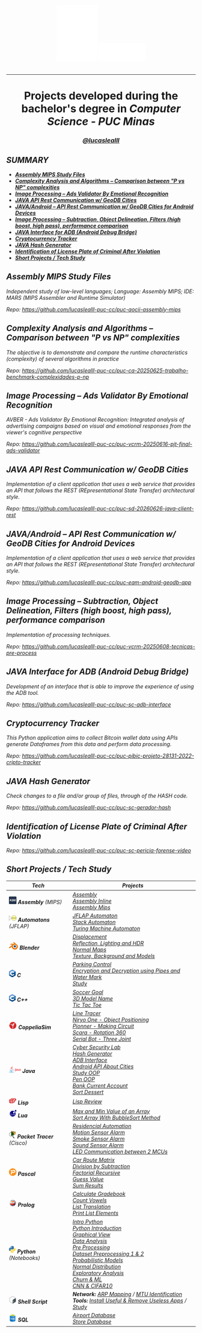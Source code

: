 <div align="center">
    <picture>
        <source media="(prefers-color-scheme: dark)" srcset="../assets/logo-puc_white.svg"> <img src="../assets/logo-puc.svg" height="150px">
    </picture>
    <picture>
        <source media="(prefers-color-scheme: dark)" srcset="../assets/logo-puc_cc_white.svg"> <img src="../assets/logo-puc_cc.svg" height="50px">
    </picture>
    <br> <br> <hr>

<h1><b>Projects developed during the bachelor's degree in </b> <i> Computer Science - PUC Minas<i></h1>
<h3><a href="https://github.com/lucaslealll">@lucaslealll</a></h3>

</div>

<h2>SUMMARY</h2>

- [**Assembly MIPS Study Files**](#assembly-mips-study-files)
- [**Complexity Analysis and Algorithms – Comparison between "P vs NP" complexities**](#complexity-analysis-and-algorithms--comparison-between-p-vs-np-complexities)
- [**Image Processing – Ads Validator By Emotional Recognition**](#image-processing--ads-validator-by-emotional-recognition)
- [**JAVA API Rest Communication w/ GeoDB Cities**](#java-api-rest-communication-w-geodb-cities)
- [**JAVA/Android – API Rest Communication w/ GeoDB Cities for Android Devices**](#javaandroid--api-rest-communication-w-geodb-cities-for-android-devices)
- [**Image Processing – Subtraction, Object Delineation, Filters (high boost, high pass), performance comparison**](#image-processing--subtraction-object-delineation-filters-high-boost-high-pass-performance-comparison)
- [**JAVA Interface for ADB (Android Debug Bridge)**](#java-interface-for-adb-android-debug-bridge)
- [**Cryptocurrency Tracker**](#cryptocurrency-tracker)
- [**JAVA Hash Generator**](#java-hash-generator)
- [**Identification of License Plate of Criminal After Violation**](#identification-of-license-plate-of-criminal-after-violation)
- [**Short Projects / Tech Study**](#short-projects--tech-study)
  

## **Assembly MIPS Study Files**
Independent study of low-level languages; Language: Assembly MIPS; IDE: MARS (MIPS Assembler and Runtime Simulator)

Repo: https://github.com/lucaslealll-puc-cc/puc-aocii-assembly-mips

## **Complexity Analysis and Algorithms – Comparison between "P vs NP" complexities**
The objective is to demonstrate and compare the runtime characteristics (complexity) of several algorithms in practice

Repo: https://github.com/lucaslealll-puc-cc/puc-ca-20250625-trabalho-benchmark-complexidades-p-np

## **Image Processing – Ads Validator By Emotional Recognition**
AVBER - Ads Validator By Emotional Recognition: Integrated analysis of advertising campaigns based on visual and emotional responses from the viewer's cognitive perspective

Repo: https://github.com/lucaslealll-puc-cc/puc-vcrm-20250616-pjt-final-ads-validator

## **JAVA API Rest Communication w/ GeoDB Cities**
Implementation of a client application that uses a web service that provides an API that follows the REST (REpresentational State Transfer) architectural style.

Repo: https://github.com/lucaslealll-puc-cc/puc-sd-20260626-java-client-rest

## **JAVA/Android – API Rest Communication w/ GeoDB Cities for Android Devices**
Implementation of a client application that uses a web service that provides an API that follows the REST (REpresentational State Transfer) architectural style.

Repo: https://github.com/lucaslealll-puc-cc/puc-eam-android-geodb-app

## **Image Processing – Subtraction, Object Delineation, Filters (high boost, high pass), performance comparison**
Implementation of processing techniques.

Repo: https://github.com/lucaslealll-puc-cc/puc-vcrm-20250608-tecnicas-pre-process

## **JAVA Interface for ADB (Android Debug Bridge)**
Development of an interface that is able to improve the experience of using the ADB tool.

Repo: https://github.com/lucaslealll-puc-cc/puc-sc-adb-interface

## **Cryptocurrency Tracker**
This Python application aims to collect Bitcoin wallet data using APIs generate Dataframes from this data and perform data processing.

Repo: https://github.com/lucaslealll-puc-cc/puc-pibic-projeto-28131-2022-cripto-tracker

## **JAVA Hash Generator**
Check changes to a file and/or group of files, through of the HASH code.

Repo: https://github.com/lucaslealll-puc-cc/puc-sc-gerador-hash

## **Identification of License Plate of Criminal After Violation**
Repo: https://github.com/lucaslealll-puc-cc/puc-sc-pericia-forense-video

## **Short Projects / Tech Study**
| Tech | Projects |
|-------|----------|
| <img src="../assets/assembly.png" height="20px"> **Assembly** (MIPS) | [Assembly](./Assembly/)<br>[Assembly Inline](./Assembly/asm-inline/)<br>[Assembly Mips](./Assembly-Mips/asm-mips/) |
| <img src="../assets/jflap.png" height="20px"> **Automatons** (JFLAP) | [JFLAP Automaton](./JFLAP-Automatos)<br>[Stack Automaton](./JFLAP-Automatos)<br>[Turing Machine Automaton](./JFLAP-Automatos) |
| <img src="../assets/blender.png" height="20px"> **Blender** | [Displacement](./Blender/Blender-Displacement/)<br>[Reflection, Lighting and HDR](./Blender/Blender-Macaco/)<br>[Normal Maps](./Blender/Blender-NormalMaps/)<br>[Texture, Background and Models](./Blender/Blender-UrsoCanecaBarril/) |
| <img src="../assets/c.png" height="20px"> **C** | [Parking Control](./C/C-Estacionamentos/)<br>[Encryption and Decryption using Pipes and Water Mark](./C/C-Pipes/)<br>[Study](./C/C-Estudo/) |
| <img src="../assets/c++.png" height="20px"> **C++** | [Soccer Goal](./C++/Cpp-OpenglFreeglutGol/)<br>[3D Model Name](./C++/Cpp-OpenglFreeglutNome3D/)<br>[Tic Tac Toe](./C++/Cpp-OpenglFreeglutTicTacToe/) |
| <img src="../assets/coppeliasim.png" height="20px"> **CoppeliaSim** | [Line Tracer](./CoppeliaSim/line-tracer-Senna-F1-Interlagos-circuit/)<br>[Niryo One - Object Positioning](./CoppeliaSim/niryo-one-object-positioning.ttt)<br>[Pionner - Making Circuit](./CoppeliaSim/pionner-making-circuit-by-sensor-orientation/)<br>[Scara - Rotation 360](./CoppeliaSim/scara-rotation-360-and-speed-controller.ttt)<br>[Serial Bot - Three Joint](./CoppeliaSim/three-joint-serial-robot/) |
| <img src="../assets/java.png" height="20px"> **Java** | [Cyber Security Lab](https://sites.google.com/view/cyberonelab/pessoas?authuser=0#h.9183b6clno28)<br>[Hash Generator](https://github.com/lucaslealll/java-GeradorHash)<br>[ADB Interface](https://github.com/lucaslealll/java-ADBInterface)<br>[Android API About Cities](https://github.com/lucaslealll/java-AndroidGeodbAPI)<br>[Study OOP](./Java/Java-EstudoPoo/)<br>[Pen OOP](./Java/poo-study-pen/)<br>[Bank Current Account](./Java/bank-current-account/)<br>[Sort Dessert](./Java/sorts-dessert/) |
| <img src="../assets/lisp.png" height="20px"> **Lisp** | [Lisp Review](./Lisp/lisp-review.pdf) |
| <img src="../assets/lua.png" height="20px"> **Lua** | [Max and Min Value of an Array](./Lua/array-max-min-value.lua)<br>[Sort Array With BubbleSort Method](./Lua/bubblesort-array.lua) |
| <img src="../assets/packet_tracer.png" height="20px"> **Packet Tracer** (Cisco) | [Residencial Automation](./PacketTracer/sound-detector.pkt)<br>[Motion Sensor Alarm](./PacketTracer/motion-sensor.pkt)<br>[Smoke Sensor Alarm](./PacketTracer/smoke-detector.pkt)<br>[Sound Sensor Alarm](./PacketTracer/sound-detector.pkt)<br>[LED Communication between 2 MCUs](./PacketTracer/PUC%20-%20IOT%20-%2020250827%20-%20Atividade%202%20-%20Comunicação%20entre%20MCUs.pkt) |
| <img src="../assets/pascal.png" height="20px"> **Pascal** | [Car Route Matrix](./Pascal/calculate-route-from-matrix.pas)<br>[Division by Subtraction](./Pascal/division-by-subtraction.pas)<br>[Factorial Recursive](./Pascal/factorial-with-recursive-function.pas)<br>[Guess Value](./Pascal/guess-value.pas)<br>[Sum Results](./Pascal/sum-results.pas) |
| <img src="../assets/prolog.svg" height="20px"> **Prolog** | [Calculate Gradebook](./Prolog/calculate-gradebook.pro)<br>[Count Vowels](./Prolog/count-vowels-from-list.pro)<br>[List Translation](./Prolog/list-based-translation.pro)<br>[Print List Elements](./Prolog/print-list-elements.pro) |
| <img src="../assets/python.png" height="20px"> **Python** (Notebooks) | [Intro Python](./Python/Introduction_to_Python_Language.ipynb)<br>[Python Introduction](./Python/Python_Introduction.ipynb)<br>[Graphical View](./Python/Graphical_View.ipynb)<br>[Data Analysis](./Python/Data_Analysis.ipynb)<br>[Pre Processing](./Python/Data_Preprocessing.ipynb)<br>[Dataset Preprocessing 1 & 2](./Python/Dataset_Preprocessing.ipynb)<br>[Probabilistic Models](./Python/Probabilistic_Models.ipynb)<br>[Normal Distribution](./Python/Normal_Probability_Distribution_Model.ipynb)<br>[Exploratory Analysis](./Python/Exploratory_Analysis_Descriptive_Statistics_Correlation.ipynb)<br>[Churn & ML](./Python/Churn_Modeling_Machine_Learning_Algorithms.ipynb)<br>[CNN & CIFAR10](./Python/CNN_CIFAR10.ipynb) |
| <img src="../assets/bash.png" height="20px"> **Shell Script** | **Network:** [ARP Mapping](./ShellScript/network/arp-mapping.sh) / [MTU Identification](./ShellScript/network/mtu-identification.sh)<br>**Tools:** [Install Useful & Remove Useless Apps](./ShellScript/tools/get-useful-rm-useless.sh) / [Study](./ShellScript/study/) |
| <img src="../assets/sql.png" height="20px"> **SQL** | [Airport Database](./SQL/Database-Airport/)<br>[Store Database](./SQL/Database-Store/) |